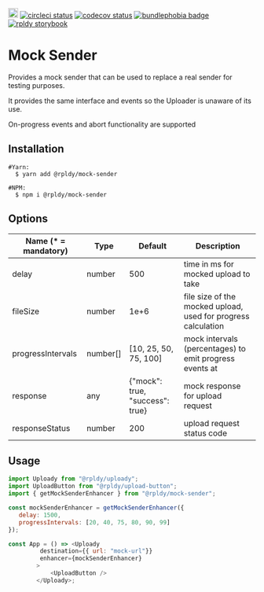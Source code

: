 <a href="https://badge.fury.io/js/%40rpldy%2Fmock-sender">
    <img src="https://badge.fury.io/js/%40rpldy%2Fmock-sender.svg" alt="npm version" height="20"></a>
<a href="https://circleci.com/gh/rpldy/react-uploady">
    <img src="https://circleci.com/gh/rpldy/react-uploady.svg?style=svg" alt="circleci status"/></a>  
<a href="https://codecov.io/gh/rpldy/react-uploady">
    <img src="https://codecov.io/gh/rpldy/react-uploady/branch/master/graph/badge.svg" alt="codecov status"/></a> 
<a href="https://bundlephobia.com/result?p=@rpldy/mock-sender">
    <img src="https://badgen.net/bundlephobia/minzip/@rpldy/mock-sender" alt="bundlephobia badge"/></a>
<a href="https://react-uploady-storybook.netlify.com">
   <img src="https://cdn.jsdelivr.net/gh/storybookjs/brand@master/badge/badge-storybook.svg" alt="rpldy storybook"/></a> 

# Mock Sender

Provides a mock sender that can be used to replace a real sender for testing purposes.

It provides the same interface and events so the Uploader is unaware of its use.

On-progress events and abort functionality are supported

## Installation

```shell
#Yarn:
  $ yarn add @rpldy/mock-sender

#NPM:
  $ npm i @rpldy/mock-sender
``` 

## Options

| Name (* = mandatory) | Type    | Default       | Description  |
| -------------- | ------------- | ------------- | -------------|
| delay          | number        | 500           | time in ms for mocked upload to take|
| fileSize       | number        | 1e+6          | file size of the mocked upload, used for progress calculation| 
| progressIntervals | number[]   | [10, 25, 50, 75, 100] | mock intervals (percentages) to emit progress events at|
| response       | any           |  {"mock": true, "success": true} | mock response for upload request|
| responseStatus | number        | 200           | upload request status code|

## Usage

```javascript
import Uploady from "@rpldy/uploady";
import UploadButton from "@rpldy/upload-button";
import { getMockSenderEnhancer } from "@rpldy/mock-sender";

const mockSenderEnhancer = getMockSenderEnhancer({
   delay: 1500, 
   progressIntervals: [20, 40, 75, 80, 90, 99]               
});

const App = () => <Uploady 
         destination={{ url: "mock-url"}}            
         enhancer={mockSenderEnhancer}
        >
            <UploadButton />
        </Uploady>;
```

